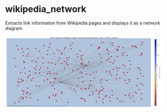 # wikipedia_network
Extracts link information from Wikipedia pages and displays it as a network diagram.

![Image depicting example output of wikipedia network program](https://github.com/sklavoug/wikipedia_network/blob/main/output_example.png)
